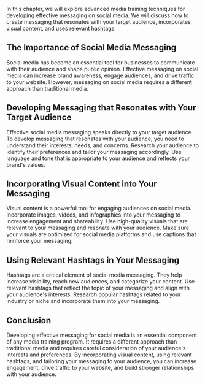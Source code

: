 
In this chapter, we will explore advanced media training techniques for developing effective messaging on social media. We will discuss how to create messaging that resonates with your target audience, incorporates visual content, and uses relevant hashtags.

The Importance of Social Media Messaging
----------------------------------------

Social media has become an essential tool for businesses to communicate with their audience and shape public opinion. Effective messaging on social media can increase brand awareness, engage audiences, and drive traffic to your website. However, messaging on social media requires a different approach than traditional media.

Developing Messaging that Resonates with Your Target Audience
-------------------------------------------------------------

Effective social media messaging speaks directly to your target audience. To develop messaging that resonates with your audience, you need to understand their interests, needs, and concerns. Research your audience to identify their preferences and tailor your messaging accordingly. Use language and tone that is appropriate to your audience and reflects your brand's values.

Incorporating Visual Content into Your Messaging
------------------------------------------------

Visual content is a powerful tool for engaging audiences on social media. Incorporate images, videos, and infographics into your messaging to increase engagement and shareability. Use high-quality visuals that are relevant to your messaging and resonate with your audience. Make sure your visuals are optimized for social media platforms and use captions that reinforce your messaging.

Using Relevant Hashtags in Your Messaging
-----------------------------------------

Hashtags are a critical element of social media messaging. They help increase visibility, reach new audiences, and categorize your content. Use relevant hashtags that reflect the topic of your messaging and align with your audience's interests. Research popular hashtags related to your industry or niche and incorporate them into your messaging.

Conclusion
----------

Developing effective messaging for social media is an essential component of any media training program. It requires a different approach than traditional media and requires careful consideration of your audience's interests and preferences. By incorporating visual content, using relevant hashtags, and tailoring your messaging to your audience, you can increase engagement, drive traffic to your website, and build stronger relationships with your audience.
